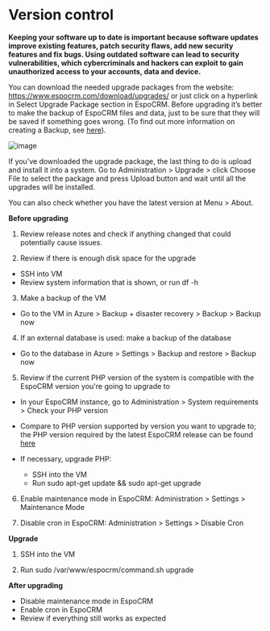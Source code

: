 # Version control

**Keeping your software up to date is important because software updates improve existing features, patch security flaws, add new security features and fix bugs. Using outdated software can lead to security vulnerabilities, which cybercriminals and hackers can exploit to gain unauthorized access to your accounts, data and device.**

You can download the needed upgrade packages from the website: https://www.espocrm.com/download/upgrades/ or just click on a hyperlink in Select Upgrade Package section in EspoCRM. Before upgrading it’s better to make the backup of EspoCRM files and data, just to be sure that they will be saved if something goes wrong. (To find out more information on creating a Backup, see [here](https://docs.espocrm.com/administration/backup-and-restore/)).

 
![image](https://github.com/user-attachments/assets/381ee860-55d2-4bfc-bd69-0df73138a8d7)


If you’ve downloaded the upgrade package, the last thing to do is upload and install it into a system. Go to Administration > Upgrade > click Choose File to select the package and press Upload button and wait until all the upgrades will be installed.

 
You can also check whether you have the latest version at Menu > About.
 



**Before upgrading**

1. Review release notes and check if anything changed that could potentially cause issues.

2. Review if there is enough disk space for the upgrade

- SSH into VM
- Review system information that is shown, or run df -h
  
3. Make a backup of the VM
   
- Go to the VM in Azure > Backup + disaster recovery > Backup > Backup now
  
4. If an external database is used: make a backup of the database
   
- Go to the database in Azure > Settings > Backup and restore > Backup now
  
5. Review if the current PHP version of the system is compatible with the EspoCRM version you're going to upgrade to
   
- In your EspoCRM instance, go to Administration > System requirements > Check your PHP version
  
- Compare to PHP version supported by version you want to upgrade to; the PHP version required by the latest EspoCRM release can be found [here](https://docs.espocrm.com/administration/server-configuration/)
  
- If necessary, upgrade PHP:
  - SSH into the VM
  - Run sudo apt-get update && sudo apt-get upgrade
    
6. Enable maintenance mode in EspoCRM: Administration > Settings > Maintenance Mode
   
7. Disable cron in EspoCRM: Administration > Settings > Disable Cron

**Upgrade**

1. SSH into the VM
   
2. Run sudo /var/www/espocrm/command.sh upgrade

**After upgrading**

- Disable maintenance mode in EspoCRM
- Enable cron in EspoCRM
- Review if everything still works as expected
